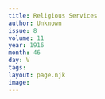 ```yaml
---
title: Religious Services
author: Unknown
issue: 8
volume: 11
year: 1916
month: 46
day: V
tags:
layout: page.njk
image:
---
```

